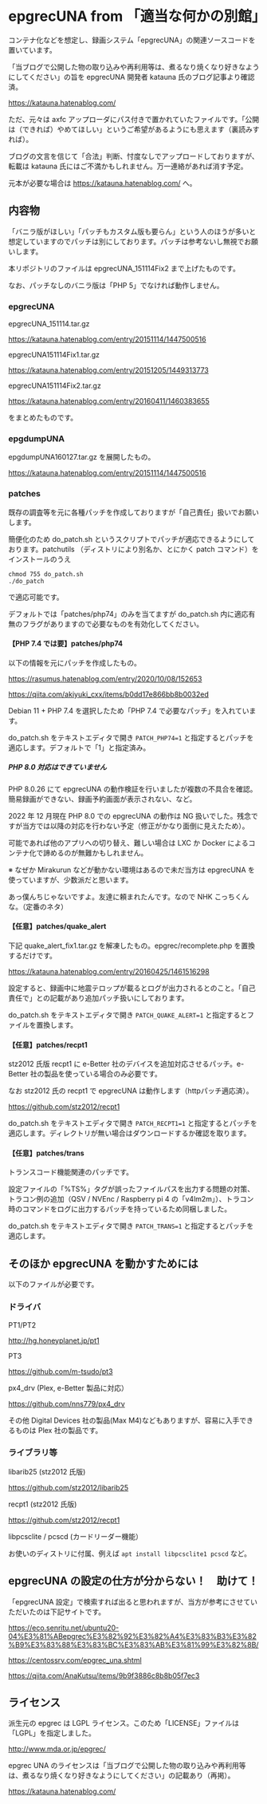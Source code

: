 # epgrecUNA from 「適当な何かの別館」

コンテナ化などを想定し、録画システム「epgrecUNA」の関連ソースコードを置いています。

「当ブログで公開した物の取り込みや再利用等は、煮るなり焼くなり好きなようにしてください」の旨を epgrecUNA 開発者 katauna 氏のブログ記事より確認済。

https://katauna.hatenablog.com/

ただ、元々は axfc アップローダにパス付きで置かれていたファイルです。「公開は（できれば）やめてほしい」というご希望があるようにも思えます（裏読みすれば）。

ブログの文言を信じて「合法」判断、忖度なしでアップロードしておりますが、転載は katauna 氏にはご不満かもしれません。万一連絡があれば消す予定。

元本が必要な場合は https://katauna.hatenablog.com/ へ。

## 内容物

「バニラ版がほしい」「パッチもカスタム版も要らん」という人のほうが多いと想定していますのでパッチは別にしております。パッチは参考ないし無視でお願いします。

本リポジトリのファイルは epgrecUNA_151114Fix2 まで上げたものです。

なお、パッチなしのバニラ版は「PHP 5」でなければ動作しません。

### epgrecUNA

epgrecUNA_151114.tar.gz

https://katauna.hatenablog.com/entry/20151114/1447500516

epgrecUNA151114Fix1.tar.gz

https://katauna.hatenablog.com/entry/20151205/1449313773

epgrecUNA151114Fix2.tar.gz

https://katauna.hatenablog.com/entry/20160411/1460383655

をまとめたものです。

### epgdumpUNA

epgdumpUNA160127.tar.gz を展開したもの。

https://katauna.hatenablog.com/entry/20151114/1447500516

### patches

既存の調査等を元に各種パッチを作成しておりますが「自己責任」扱いでお願いします。

簡便化のため do_patch.sh というスクリプトでパッチが適応できるようにしております。patchutils （ディストリにより別名か、とにかく patch コマンド）をインストールのうえ

```
chmod 755 do_patch.sh
./do_patch
```

で適応可能です。

デフォルトでは「patches/php74」のみを当てますが do_patch.sh 内に適応有無のフラグがありますので必要なものを有効化してください。

#### 【PHP 7.4 では要】patches/php74

以下の情報を元にパッチを作成したもの。

https://rasumus.hatenablog.com/entry/2020/10/08/152653

https://qiita.com/akiyuki_cxx/items/b0dd17e866bb8b0032ed

Debian 11 + PHP 7.4 を選択したため「PHP 7.4 で必要なパッチ」を入れています。

do_patch.sh をテキストエディタで開き `PATCH_PHP74=1` と指定するとパッチを適応します。デフォルトで「1」と指定済み。

##### PHP 8.0 対応はできていません

PHP 8.0.26 にて epgrecUNA の動作検証を行いましたが複数の不具合を確認。簡易録画ができない、録画予約画面が表示されない、など。

2022 年 12 月現在 PHP 8.0 での epgrecUNA の動作は NG 扱いでした。残念ですが当方では以降の対応を行わない予定（修正がかなり面倒に見えたため）。

可能であれば他のアプリへの切り替え、難しい場合は LXC か Docker によるコンテナ化で諦めるのが無難かもしれません。

※ なぜか Mirakurun などが動かない環境はあるので未だ当方は epgrecUNA を使っていますが、少数派だと思います。

あっ僕んちじゃないですよ。友達に頼まれたんです。なので NHK こっちくんな。（定番のネタ）

#### 【任意】patches/quake_alert 

下記 quake_alert_fix1.tar.gz を解凍したもの。epgrec/recomplete.php を置換するだけです。

https://katauna.hatenablog.com/entry/20160425/1461516298

設定すると、録画中に地震テロップが載るとログが出力されるとのこと。「自己責任で」との記載があり追加パッチ扱いにしております。

do_patch.sh をテキストエディタで開き `PATCH_QUAKE_ALERT=1` と指定するとファイルを置換します。

#### 【任意】patches/recpt1

stz2012 氏版 recpt1 に e-Better 社のデバイスを追加対応させるパッチ。e-Better 社の製品を使っている場合のみ必要です。 

なお stz2012 氏の recpt1 で epgrecUNA は動作します（httpパッチ適応済）。

https://github.com/stz2012/recpt1

do_patch.sh をテキストエディタで開き `PATCH_RECPT1=1` と指定するとパッチを適応します。ディレクトリが無い場合はダウンロードするか確認を取ります。

#### 【任意】patches/trans

トランスコード機能関連のパッチです。

設定ファイルの「%TS%」タグが誤ったファイルパスを出力する問題の対策、トラコン例の追加（QSV / NVEnc / Raspberry pi 4 の「v4lm2m」）、トラコン時のコマンドをログに出力するパッチを持っているため同梱しました。

do_patch.sh をテキストエディタで開き `PATCH_TRANS=1` と指定するとパッチを適応します。

## そのほか epgrecUNA を動かすためには

以下のファイルが必要です。

### ドライバ

PT1/PT2

http://hg.honeyplanet.jp/pt1

PT3

https://github.com/m-tsudo/pt3

px4_drv (Plex, e-Better 製品に対応）

https://github.com/nns779/px4_drv

その他 Digital Devices 社の製品(Max M4)などもありますが、容易に入手できるものは Plex 社の製品です。

### ライブラリ等

libarib25 (stz2012 氏版)

https://github.com/stz2012/libarib25

recpt1 (stz2012 氏版)

https://github.com/stz2012/recpt1

libpcsclite / pcscd (カードリーダー機能）

お使いのディストリに付属、例えば `apt install libpcsclite1 pcscd` など。

## epgrecUNA の設定の仕方が分からない！　助けて！

「epgrecUNA 設定」で検索すれば出ると思われますが、当方が参考にさせていただいたのは下記サイトです。

https://eco.senritu.net/ubuntu20-04%E3%81%ABepgrec%E3%82%92%E3%82%A4%E3%83%B3%E3%82%B9%E3%83%88%E3%83%BC%E3%83%AB%E3%81%99%E3%82%8B/

https://centossrv.com/epgrec_una.shtml

https://qiita.com/AnaKutsu/items/9b9f3886c8b8b05f7ec3

## ライセンス

派生元の epgrec は LGPL ライセンス。このため「LICENSE」ファイルは「LGPL」を指定しました。

http://www.mda.or.jp/epgrec/

epgrec UNA のライセンスは「当ブログで公開した物の取り込みや再利用等は、煮るなり焼くなり好きなようにしてください」の記載あり（再掲）。

https://katauna.hatenablog.com/
